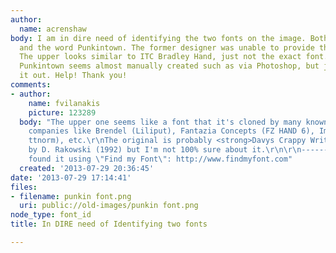 ```yaml
---
author:
  name: acrenshaw
body: I am in dire need of identifying the two fonts on the image. Both the Name Above,
  and the word Punkintown. The former designer was unable to provide the font names.
  The upper looks similar to ITC Bradley Hand, just not the exact font. The "K" in
  Punkintown seems almost manually created such as via Photoshop, but just not figuring
  it out. Help! Thank you!
comments:
- author:
    name: fvilanakis
    picture: 123289
  body: "The upper one seems like a font that it's cloned by many known font-forgery
    companies like Brendel (Liliput), Fantazia Concepts (FZ HAND 6), ImageLine (Abera
    ttnorm), etc.\r\nThe original is probably <strong>Davys Crappy Writing</strong>
    by D. Rakowski (1992) but I'm not 100% sure about it.\r\n\r\n------------------\r\nI
    found it using \"Find my Font\": http://www.findmyfont.com"
  created: '2013-07-29 20:36:45'
date: '2013-07-29 17:14:41'
files:
- filename: punkin font.png
  uri: public://old-images/punkin font.png
node_type: font_id
title: In DIRE need of Identifying two fonts

---
```

